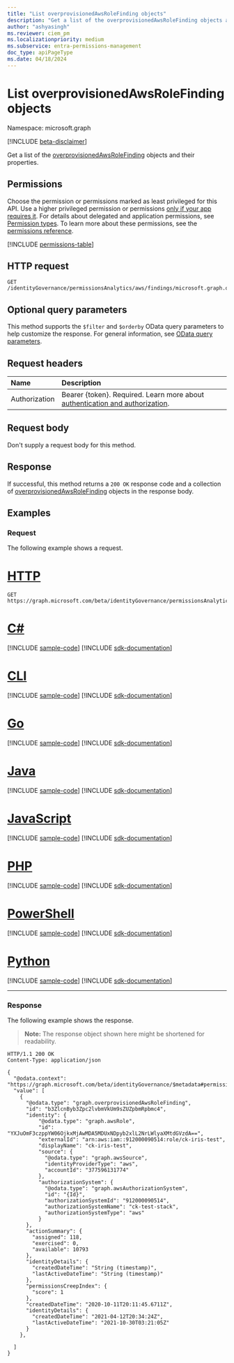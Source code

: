 ```yaml
---
title: "List overprovisionedAwsRoleFinding objects"
description: "Get a list of the overprovisionedAwsRoleFinding objects and their properties."
author: "ashyasingh"
ms.reviewer: ciem_pm
ms.localizationpriority: medium
ms.subservice: entra-permissions-management
doc_type: apiPageType
ms.date: 04/18/2024
---
```


# List overprovisionedAwsRoleFinding objects
Namespace: microsoft.graph

[!INCLUDE [beta-disclaimer](../../includes/beta-disclaimer.md)]

Get a list of the [overprovisionedAwsRoleFinding](../resources/overprovisionedawsrolefinding.md) objects and their properties.

## Permissions

Choose the permission or permissions marked as least privileged for this API. Use a higher privileged permission or permissions [only if your app requires it](/graph/permissions-overview#best-practices-for-using-microsoft-graph-permissions). For details about delegated and application permissions, see [Permission types](/graph/permissions-overview#permission-types). To learn more about these permissions, see the [permissions reference](/graph/permissions-reference).

<!-- { "blockType": "permissions", "name": "overprovisionedawsrolefinding_list" } -->
[!INCLUDE [permissions-table](../includes/permissions/overprovisionedawsrolefinding-list-permissions.md)]

## HTTP request

<!-- {
  "blockType": "ignored"
}
-->
``` http
GET /identityGovernance/permissionsAnalytics/aws/findings/microsoft.graph.overprovisionedAwsRoleFinding
```

## Optional query parameters

This method supports the `$filter` and `$orderby` OData query parameters to help customize the response. For general information, see [OData query parameters](/graph/query-parameters).

## Request headers

|Name|Description|
|:---|:---|
|Authorization|Bearer {token}. Required. Learn more about [authentication and authorization](/graph/auth/auth-concepts).|

## Request body
Don't supply a request body for this method.

## Response

If successful, this method returns a `200 OK` response code and a collection of [overprovisionedAwsRoleFinding](../resources/overprovisionedawsrolefinding.md) objects in the response body.

## Examples

### Request
The following example shows a request.
# [HTTP](#tab/http)
<!-- {
  "blockType": "request",
  "name": "list_overprovisionedawsrolefinding"
}
-->
``` http
GET https://graph.microsoft.com/beta/identityGovernance/permissionsAnalytics/aws/findings/microsoft.graph.overprovisionedAwsRoleFinding
```

# [C#](#tab/csharp)
[!INCLUDE [sample-code](../includes/snippets/csharp/list-overprovisionedawsrolefinding-csharp-snippets.md)]
[!INCLUDE [sdk-documentation](../includes/snippets/snippets-sdk-documentation-link.md)]

# [CLI](#tab/cli)
[!INCLUDE [sample-code](../includes/snippets/cli/list-overprovisionedawsrolefinding-cli-snippets.md)]
[!INCLUDE [sdk-documentation](../includes/snippets/snippets-sdk-documentation-link.md)]

# [Go](#tab/go)
[!INCLUDE [sample-code](../includes/snippets/go/list-overprovisionedawsrolefinding-go-snippets.md)]
[!INCLUDE [sdk-documentation](../includes/snippets/snippets-sdk-documentation-link.md)]

# [Java](#tab/java)
[!INCLUDE [sample-code](../includes/snippets/java/list-overprovisionedawsrolefinding-java-snippets.md)]
[!INCLUDE [sdk-documentation](../includes/snippets/snippets-sdk-documentation-link.md)]

# [JavaScript](#tab/javascript)
[!INCLUDE [sample-code](../includes/snippets/javascript/list-overprovisionedawsrolefinding-javascript-snippets.md)]
[!INCLUDE [sdk-documentation](../includes/snippets/snippets-sdk-documentation-link.md)]

# [PHP](#tab/php)
[!INCLUDE [sample-code](../includes/snippets/php/list-overprovisionedawsrolefinding-php-snippets.md)]
[!INCLUDE [sdk-documentation](../includes/snippets/snippets-sdk-documentation-link.md)]

# [PowerShell](#tab/powershell)
[!INCLUDE [sample-code](../includes/snippets/powershell/list-overprovisionedawsrolefinding-powershell-snippets.md)]
[!INCLUDE [sdk-documentation](../includes/snippets/snippets-sdk-documentation-link.md)]

# [Python](#tab/python)
[!INCLUDE [sample-code](../includes/snippets/python/list-overprovisionedawsrolefinding-python-snippets.md)]
[!INCLUDE [sdk-documentation](../includes/snippets/snippets-sdk-documentation-link.md)]

---

### Response
The following example shows the response.
>**Note:** The response object shown here might be shortened for readability.
<!-- {
  "blockType": "response",
  "truncated": true,
  "@odata.type": "Collection(microsoft.graph.overprovisionedAwsRoleFinding)"
}
-->
``` http
HTTP/1.1 200 OK
Content-Type: application/json

{
  "@odata.context": "https://graph.microsoft.com/beta/identityGovernance/$metadata#permissionsAnalytics/aws/findings/microsoft.graph.overprovisionedAwsRoleFinding",
  "value": [
    {
      "@odata.type": "graph.overprovisionedAwsRoleFinding",
      "id": "b3ZlcnByb3Zpc2lvbmVkUm9sZUZpbmRpbmc4",
      "identity": {
          "@odata.type": "graph.awsRole",
          "id": "YXJuOmF3czppYW06OjkxMjAwMDA5MDUxNDpyb2xlL2NrLWlyaXMtdGVzdA==",
          "externalId": "arn:aws:iam::912000090514:role/ck-iris-test",
          "displayName": "ck-iris-test",
          "source": {
            "@odata.type": "graph.awsSource",
            "identityProviderType": "aws",
            "accountId": "377596131774"
          },
          "authorizationSystem": {
            "@odata.type": "graph.awsAuthorizationSystem",
            "id": "{Id}",
            "authorizationSystemId": "912000090514",
            "authorizationSystemName": "ck-test-stack",
            "authorizationSystemType": "aws"
          }
      },
      "actionSummary": {
        "assigned": 118,
        "exercised": 0,
        "available": 10793
      },
      "identityDetails": {
        "createdDateTime": "String (timestamp)",
        "lastActiveDateTime": "String (timestamp)"
      },
      "permissionsCreepIndex": {
        "score": 1
      },
      "createdDateTime": "2020-10-11T20:11:45.6711Z",
      "identityDetails": {
        "createdDateTime": "2021-04-12T20:34:24Z",
        "lastActiveDateTime": "2021-10-30T03:21:05Z"
      }
    },

  ]
}
```
